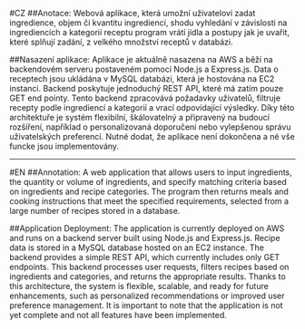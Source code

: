 #CZ
##Anotace:
Webová aplikace, která umožní uživatelovi zadat ingredience, objem či kvantitu ingrediencí, shodu vyhledání v závislosti na ingrediencích a kategorií receptu program vrátí jídla a postupy jak je uvařit, které splňují zadání, z velkého množství receptů v databázi.

##Nasazení aplikace:
Aplikace je aktuálně nasazena na AWS a běží na backendovém serveru postaveném pomocí Node.js a Express.js. Data o receptech jsou ukládána v MySQL databázi, která je hostována na EC2 instanci. Backend poskytuje jednoduchý REST API, které má zatím pouze GET end pointy. Tento backend zpracovává požadavky uživatelů, filtruje recepty podle ingrediencí a kategorií a vrací odpovídající výsledky. Díky této architektuře je systém flexibilní, škálovatelný a připravený na budoucí rozšíření, například o personalizovaná doporučení nebo vylepšenou správu uživatelských preferencí. Nutné dodat, že aplikace není dokončena a né vše funcke jsou implementovány.

----------------------------------------------

#EN
##Annotation:
A web application that allows users to input ingredients, the quantity or volume of ingredients, and specify matching criteria based on ingredients and recipe categories. The program then returns meals and cooking instructions that meet the specified requirements, selected from a large number of recipes stored in a database.

##Application Deployment:
The application is currently deployed on AWS and runs on a backend server built using Node.js and Express.js. Recipe data is stored in a MySQL database hosted on an EC2 instance. The backend provides a simple REST API, which currently includes only GET endpoints. This backend processes user requests, filters recipes based on ingredients and categories, and returns the appropriate results. Thanks to this architecture, the system is flexible, scalable, and ready for future enhancements, such as personalized recommendations or improved user preference management. It is important to note that the application is not yet complete and not all features have been implemented.
